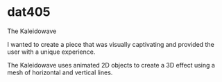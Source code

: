 # dat405

The Kaleidowave

I wanted to create a piece that was visually captivating and provided the user with a unique experience.

The Kaleidowave uses animated 2D objects to create a 3D effect using a mesh of horizontal and vertical lines. 
